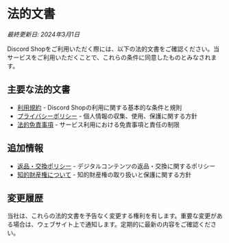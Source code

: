 # 法的文書

*最終更新日: 2024年3月1日*

Discord Shopをご利用いただく際には、以下の法的文書をご確認ください。当サービスをご利用いただくことで、これらの条件に同意したものとみなされます。

## 主要な法的文書

- [利用規約](./terms.md) - Discord Shopの利用に関する基本的な条件と規則
- [プライバシーポリシー](./privacy.md) - 個人情報の収集、使用、保護に関する方針
- [法的免責事項](./disclaimer.md) - サービス利用における免責事項と責任の制限

## 追加情報

- [返品・交換ポリシー](../docs/returns.md) - デジタルコンテンツの返品・交換に関するポリシー
- [知的財産権について](../docs/intellectual-property.md) - 知的財産権の取り扱いと保護に関する方針

## 変更履歴

当社は、これらの法的文書を予告なく変更する権利を有します。重要な変更がある場合は、ウェブサイト上で通知します。定期的に最新の内容をご確認ください。

